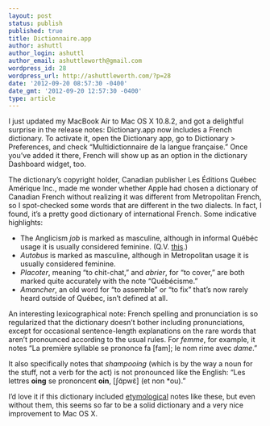 ```yaml
---
layout: post
status: publish
published: true
title: Dictionnaire.app
author: ashuttl
author_login: ashuttl
author_email: ashuttleworth@gmail.com
wordpress_id: 28
wordpress_url: http://ashuttleworth.com/?p=28
date: '2012-09-20 08:57:30 -0400'
date_gmt: '2012-09-20 12:57:30 -0400'
type: article
---
```

I just updated my MacBook Air to Mac OS X 10.8.2, and got a delightful surprise in the release notes: Dictionary.app now includes a French dictionary. To activate it, open the Dictionary app, go to Dictionary > Preferences, and check “Multidictionnaire de la langue fran&ccedil;aise.” Once you’ve added it there, French will show up as an option in the dictionary Dashboard widget, too.

The dictionary’s copyright holder, Canadian publisher Les &Eacute;ditions Qu&eacute;bec Am&eacute;rique Inc., made me wonder whether Apple had chosen a dictionary of Canadian French without realizing it was different from Metropolitan French, so I spot-checked some words that are different in the two dialects. In fact, I found, it’s a pretty good dictionary of international French. Some indicative highlights:

* The Anglicism _job_ is marked as masculine, although in informal Qu&eacute;b&eacute;c usage it is usually considered feminine. (Q.V. <a href="http://en.wikipedia.org/wiki/La_Job">this</a>.)
* _Autobus_ is marked as masculine, although in Metropolitan usage it is usually considered feminine.
* _Placoter_, meaning “to chit-chat,” and _abrier_, for “to cover,” are both marked quite accurately with the note “Qu&eacute;b&eacute;cisme.”
* _Amancher_, an old word for “to assemble” or “to fix” that’s now rarely heard outside of Qu&eacute;bec, isn’t defined at all.

An interesting lexicographical note: French spelling and pronunciation is so regularized that the dictionary doesn’t bother including pronunciations, except for occasional sentence-length explanations on the rare words that aren’t pronounced according to the usual rules. For _femme_, for example, it notes “La premi&egrave;re syllable se prononce fa [fam]; le nom rime avec _dame_.”

It also specifically notes that _shampooing_ (which is by the way a noun for the stuff, not a verb for the act) is not pronounced like the English: “Les lettres **oing** se prononcent **oin**, [ʃɑ̃pwɛ̃] (et non *ou).”

I’d love it if this dictionary included [etymological](http://www.cnrtl.fr/etymologie/abandon) notes like these, but even without them, this seems so far to be a solid dictionary and a very nice improvement to Mac OS X.

